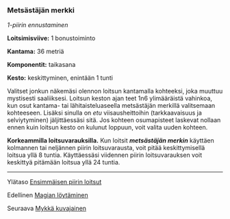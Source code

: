 ### Metsästäjän merkki

*1-piirin ennustaminen*

**Loitsimisviive:** 1 bonustoiminto

**Kantama:** 36 metriä

**Komponentit:** taikasana

**Kesto:** keskittyminen, enintään 1 tunti

Valitset jonkun näkemäsi olennon loitsun kantamalla kohteeksi,
joka muuttuu mystisesti saaliiksesi. Loitsun keston ajan teet
1n6 ylimääräistä vahinkoa, kun osut kantama- tai lähitaisteluaseella
metsästäjän merkillä valitsemaan kohteeseen. Lisäksi
sinulla on *etu* viisausheittoihin (tarkkaavaisuus ja selviytyminen) jäljittäessäsi sitä. Jos kohteen osumapisteet
laskevat nollaan ennen kuin loitsun kesto on kulunut
loppuun, voit valita uuden kohteen.

**Korkeammilla loitsuvarauksilla.** Kun loitsit ***metsästäjän
merkin*** käyttäen kolmannen tai neljännen piirin loitsuvarausta,
voit pitää keskittymisellä loitsua yllä 8 tuntia. Käyttäessäsi
viidennen piirin loitsuvarauksen voit keskittyä pitämään loitsua
yllä 24 tuntia.

----

Ylätaso [Ensimmäisen piirin loitsut](1_piirin_loitsut)

Edellinen [Magian löytäminen](Magian_löytäminen)

Seuraava [Mykkä kuvajainen](Mykkä_kuvajainen)